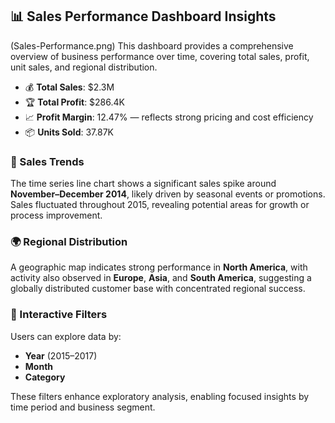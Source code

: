 ## 📊 Sales Performance Dashboard Insights
(Sales-Performance.png)
This dashboard provides a comprehensive overview of business performance over time, covering total sales, profit, unit sales, and regional distribution.

- 💰 **Total Sales**: $2.3M  
- 🏆 **Total Profit**: $286.4K  
- 📈 **Profit Margin**: 12.47% — reflects strong pricing and cost efficiency  
- 📦 **Units Sold**: 37.87K

### 📅 Sales Trends
The time series line chart shows a significant sales spike around **November–December 2014**, likely driven by seasonal events or promotions. Sales fluctuated throughout 2015, revealing potential areas for growth or process improvement.

### 🌍 Regional Distribution
A geographic map indicates strong performance in **North America**, with activity also observed in **Europe**, **Asia**, and **South America**, suggesting a globally distributed customer base with concentrated regional success.

### 🧩 Interactive Filters
Users can explore data by:
- **Year** (2015–2017)
- **Month**
- **Category**

These filters enhance exploratory analysis, enabling focused insights by time period and business segment.
